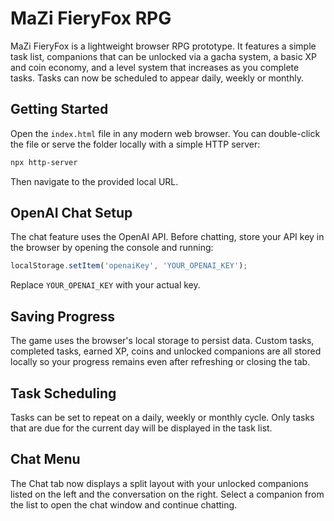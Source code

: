# MaZi FieryFox RPG

MaZi FieryFox is a lightweight browser RPG prototype. It features a simple task list, companions that can be unlocked via a gacha system, a basic XP and coin economy, and a level system that increases as you complete tasks. Tasks can now be scheduled to appear daily, weekly or monthly.

## Getting Started

Open the `index.html` file in any modern web browser. You can double-click the file or serve the folder locally with a simple HTTP server:

```bash
npx http-server
```

Then navigate to the provided local URL.

## OpenAI Chat Setup

The chat feature uses the OpenAI API. Before chatting, store your API key in the
browser by opening the console and running:

```javascript
localStorage.setItem('openaiKey', 'YOUR_OPENAI_KEY');
```

Replace `YOUR_OPENAI_KEY` with your actual key.

## Saving Progress

The game uses the browser's local storage to persist data. Custom tasks, completed tasks, earned XP, coins and unlocked companions are all stored locally so your progress remains even after refreshing or closing the tab.

## Task Scheduling

Tasks can be set to repeat on a daily, weekly or monthly cycle. Only tasks that are due for the current day will be displayed in the task list.

## Chat Menu

The Chat tab now displays a split layout with your unlocked companions listed on the left and the conversation on the right. Select a companion from the list to open the chat window and continue chatting.
